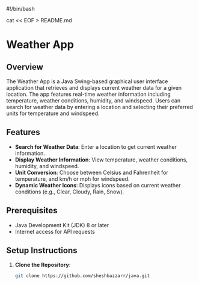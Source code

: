 #!/bin/bash

cat << EOF > README.md
# Weather App

## Overview

The Weather App is a Java Swing-based graphical user interface application that retrieves and displays current weather data for a given location. The app features real-time weather information including temperature, weather conditions, humidity, and windspeed. Users can search for weather data by entering a location and selecting their preferred units for temperature and windspeed.

## Features

- **Search for Weather Data**: Enter a location to get current weather information.
- **Display Weather Information**: View temperature, weather conditions, humidity, and windspeed.
- **Unit Conversion**: Choose between Celsius and Fahrenheit for temperature, and km/h or mph for windspeed.
- **Dynamic Weather Icons**: Displays icons based on current weather conditions (e.g., Clear, Cloudy, Rain, Snow).

## Prerequisites

- Java Development Kit (JDK) 8 or later
- Internet access for API requests

## Setup Instructions

1. **Clone the Repository**:
   ```bash
   git clone https://github.com/sheshbazzarr/java.git
